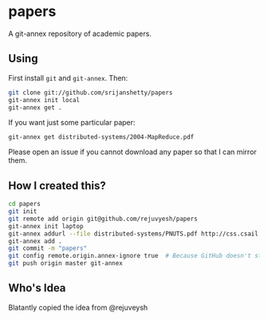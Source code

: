 papers
======

A git-annex repository of academic papers.

Using
-----

First install `git` and `git-annex`. Then:

```sh
git clone git://github.com/srijanshetty/papers
git-annex init local
git-annex get .
```

If you want just some particular paper:

```
git-annex get distributed-systems/2004-MapReduce.pdf
```

Please open an issue if you cannot download any paper so that I can mirror them.

How I created this?
-------------------

```sh
cd papers
git init
git remote add origin git@github.com/rejuvyesh/papers
git-annex init laptop
git-annex addurl --file distributed-systems/PNUTS.pdf http://css.csail.mit.edu/6.824/2014/papers/cooper-pnuts.pdf
git-annex add .
git commit -m "papers"
git config remote.origin.annex-ignore true  # Because GitHub doesn't store annexed content. 
git push origin master git-annex
```

Who's Idea
----------

Blatantly copied the idea from @rejuveysh
